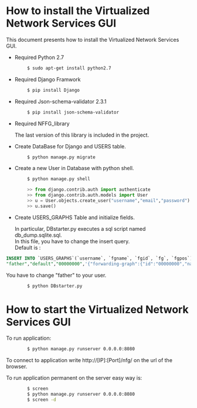 # How to install the Virtualized Network Services GUI

This document presents how to install the Virtualized Network Services GUI.

* Required Python 2.7

```sh
        $ sudo apt-get install python2.7
```

* Required Django Framwork

```sh
        $ pip install Django
```

* Required Json-schema-validator 2.3.1

```sh
        $ pip install json-schema-validator
```

* Required NFFG_library 

  The last version of this library is included in the project.


* Create DataBase for Django and USERS table.

```sh
        $ python manage.py migrate
```

* Create a new User in Database with python shell.

```sh
        $ python manage.py shell
```

```python
        >> from django.contrib.auth import authenticate
        >> from django.contrib.auth.models import User
        >> u = User.objects.create_user("username","email","password")
        >> u.save()
```

* Create USERS_GRAPHS Table and initialize fields. 

    In particular, DBstarter.py executes a sql script named db_dump.sqlite.sql.  
    In this file, you have to change the insert query.   
    Default is :  

```sql
INSERT INTO `USERS_GRAPHS`(`username`, `fgname`, `fgid`, `fg`, `fgpos`) VALUES (
"father","default","00000000",'{"forwarding-graph":{"id":"00000000","name":"Forwarding graph","VNFs":[],"end-points":[],"big-switch":{"flow-rules":[]}}}',NULL);
```

You have to change "father" to your user. 

```sh
        $ python DBstarter.py
```


# How to start the Virtualized Network Services GUI

To run application:
```sh
        $ python manage.py runserver 0.0.0.0:8080
```

To connect to application write http://[IP]:[Port]/nfg/ on the url of the browser.

To run application permanent on the server easy way is:
```sh
        $ screen
        $ python manage.py runserver 0.0.0.0:8080
        $ screen -d
```


